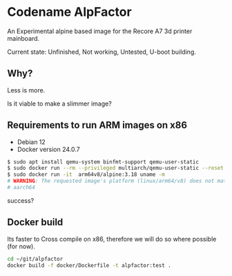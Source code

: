 # Codename AlpFactor

An Experimental alpine based image for the Recore A7 3d printer mainboard.

Current state: Unfinished, Not working, Untested, U-boot building.

## Why?

Less is more.

Is it viable to make a slimmer image?

## Requirements to run ARM images on x86

- Debian 12
- Docker version 24.0.7

```bash
$ sudo apt install qemu-system binfmt-support qemu-user-static
$ sudo docker run --rm --privileged multiarch/qemu-user-static --reset -p yes
$ sudo docker run -it  arm64v8/alpine:3.18 uname -m
# WARNING: The requested image's platform (linux/arm64/v8) does not match the detected host platform (linux/amd64/v4) and no specific platform was requested
# aarch64
```

success?

## Docker build

Its faster to Cross compile on x86, therefore we will do so where possible (for now).

```bash
cd ~/git/alpfactor
docker build -f docker/Dockerfile -t alpfactor:test .
```

